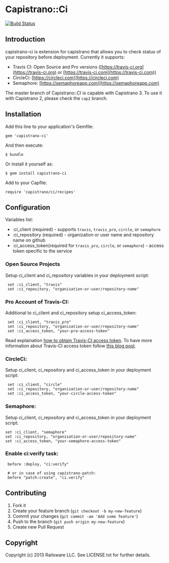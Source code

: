 # Capistrano::Ci
[![Build Status](https://travis-ci.org/railsware/capistrano-ci.png)](https://travis-ci.org/railsware/capistrano-ci)


## Introduction

capistrano-ci is extension for capistrano that allows you to check status of your repository before deployment. Currently it supports:

  * Travis CI: Open Source and Pro versions ([https://travis-ci.org](https://travis-ci.org) or [https://travis-ci.com](https://travis-ci.com))
  * CircleCi: [https://circleci.com](https://circleci.com)
  * Semaphore: [https://semaphoreapp.com](https://semaphoreapp.com)

The master branch of Capistrano::CI is capable with Capistrano 3. To use it with Capistrano 2, please check the `cap2` branch.

## Installation

Add this line to your application's Gemfile:

    gem 'capistrano-ci'

And then execute:

    $ bundle

Or install it yourself as:

    $ gem install capistrano-ci

Add to your Capfile:

    require 'capistrano/ci/recipes'

## Configuration

Variables list:

  * :ci_client (required) - supports `travis`, `travis_pro`, `circle`, or `semaphore`
  * :ci_repository (required) - organization or user name and repository name on github
  * :ci_access_token(required for `travis_pro`, `circle`, or `semaphore`) - access token specific to the service

### Open Source Projects

Setup ci_client and ci_repository variables in your deployment script:

     set :ci_client, "travis"
     set :ci_repository, "organisation-or-user/repository-name"

### Pro Account of Travis-CI:

Additional to ci_client and ci_repository setup ci_access_token:

     set :ci_client, "travis_pro"
     set :ci_repository, "organisation-or-user/repository-name"
     set :ci_access_token, "your-pro-access-token"

Read explaination [how to obtain Travis-CI access token](http://railsware.com/blog/2013/09/10/capistrano-recipe-for-checking-travis-ci-build-status/). To have more information about Travis-CI access token follow [this blog post](http://about.travis-ci.org/blog/2013-01-28-token-token-token).

### CircleCi:

Setup ci_client, ci_repository and ci_access_token in your deployment script:

     set :ci_client, "circle"
     set :ci_repository, "organisation-or-user/repository-name"
     set :ci_access_token, "your-circle-access-token"

### Semaphore:

Setup ci_client, ci_repository and ci_access_token in your deployment script:

    set :ci_client, "semaphore"
    set :ci_repository, "organisation-or-user/repository-name"
    set :ci_access_token, "your-semaphore-access-token"

### Enable ci:verify task:

     before :deploy, "ci:verify"

     # or in case of using capistrano-patch:
     before "patch:create", "ci.verify"

## Contributing

1. Fork it
2. Create your feature branch (`git checkout -b my-new-feature`)
3. Commit your changes (`git commit -am 'Add some feature'`)
4. Push to the branch (`git push origin my-new-feature`)
5. Create new Pull Request

## Copyright

Copyright (c) 2013 Railsware LLC. See LICENSE.txt for
further details.
